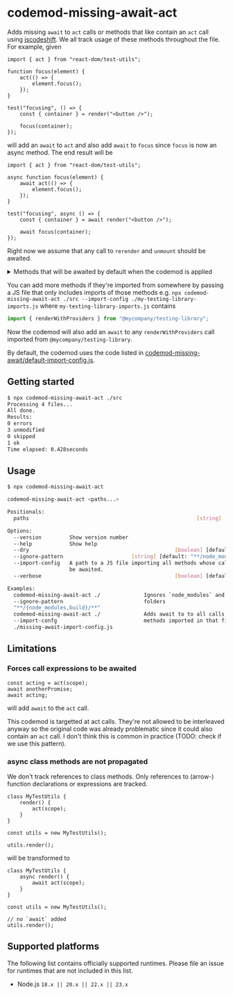 # codemod-missing-await-act

Adds missing `await` to `act` calls or methods that like contain an `act` call using [jscodeshift](https://github.com/facebook/jscodeshift).
We all track usage of these methods throughout the file.
For example, given

```tsx
import { act } from "react-dom/test-utils";

function focus(element) {
	act(() => {
		element.focus();
	});
}

test("focusing", () => {
	const { container } = render("<button />");

	focus(container);
});
```

will add an `await` to `act` and also add `await` to `focus` since `focus` is now an async method.
The end result will be

```tsx
import { act } from "react-dom/test-utils";

async function focus(element) {
	await act(() => {
		element.focus();
	});
}

test("focusing", async () => {
	const { container } = await render("<button />");

	await focus(container);
});
```

Right now we assume that any call to `rerender` and `unmount` should be awaited.

<details>
<summary>Methods that will be awaited by default when the codemod is applied</summary>

```js
// codemod-missing-await/default-import-config.js
// Import aliases have no effect on the codemod.
// They're only used to not cause JS Syntax errors in this file.
// The codemod will only consider the imported name.
import {
	act,
	cleanup,
	/**
	 * @includeMemberCalls
	 * e.g. fireEvent.click()
	 */
	fireEvent,
	render,
	renderHook,
} from "@testing-library/react";
import {
	act as act2,
	cleanup as cleanup2,
	/**
	 * @includeMemberCalls
	 * e.g. fireEvent.click()
	 */
	fireEvent as fireEvent2,
	render as render2,
	renderHook as renderHook2,
} from "@testing-library/react/pure";
import {
	act as act3,
	cleanup as cleanup3,
	/**
	 * @includeMemberCalls
	 * e.g. fireEvent.click()
	 */
	fireEvent as fireEvent3,
	render as render3,
	renderHook as renderHook3,
} from "@testing-library/react-native";
import {
	act as act4,
	cleanup as cleanup4,
	/**
	 * @includeMemberCalls
	 * e.g. fireEvent.click()
	 */
	fireEvent as fireEvent4,
	render as render4,
	renderHook as renderHook4,
} from "@testing-library/react-native/pure";
import { unstable_act } from "react";
import { act as ReactTestUtilsAct } from "react-dom/test-utils";
import { act as ReactTestRendererAct } from "react-test-renderer";
```

</details>

You can add more methods if they're imported from somewhere by passing a JS file that only includes imports of those methods e.g. `npx codemod-missing-await-act ./src --import-config ./my-testing-library-imports.js` where `my-testing-library-imports.js` contains

```js
import { renderWithProviders } from "@mycompany/testing-library";
```

Now the codemod will also add an `await` to any `renderWithProviders` call imported from `@mycompany/testing-library`.

By default, the codemod uses the code listed in [codemod-missing-await/default-import-config.js](./default-import-config.js).

## Getting started

```bash
$ npx codemod-missing-await-act ./src
Processing 4 files...
All done.
Results:
0 errors
3 unmodified
0 skipped
1 ok
Time elapsed: 0.428seconds
```

## Usage

```bash
$ npx codemod-missing-await-act

codemod-missing-await-act <paths...>

Positionals:
  paths                                                      [string] [required]

Options:
  --version         Show version number                                [boolean]
  --help            Show help                                          [boolean]
  --dry                                               [boolean] [default: false]
  --ignore-pattern                      [string] [default: "**/node_modules/**"]
  --import-config   A path to a JS file importing all methods whose calls should
                    be awaited.                                         [string]
  --verbose                                           [boolean] [default: false]

Examples:
  codemod-missing-await-act ./              Ignores `node_modules` and `build`
  --ignore-pattern                          folders
  "**/{node_modules,build}/**"
  codemod-missing-await-act ./              Adds await to to all calls of
  --import-confg                            methods imported in that file.
  ./missing-await-import-config.js
```

## Limitations

### Forces call expressions to be awaited

```tsx
const acting = act(scope);
await anotherPromise;
await acting;
```

will add `await` to the `act` call.

This codemod is targetted at act calls.
They're not allowed to be interleaved anyway so the original code was already problematic since it could also contain an `act` call.
I don't think this is common in practice (TODO: check if we use this pattern).

### async class methods are not propagated

We don't track references to class methods.
Only references to (arrow-) function declarations or expressions are tracked.

```tsx
class MyTestUtils {
	render() {
		act(scope);
	}
}

const utils = new MyTestUtils();

utils.render();
```

will be transformed to

```tsx
class MyTestUtils {
	async render() {
		await act(scope);
	}
}

const utils = new MyTestUtils();

// no `await` added
utils.render();
```

## Supported platforms

The following list contains officially supported runtimes.
Please file an issue for runtimes that are not included in this list.

<!-- #nodejs-suppport Should match CI test matrix -->

- Node.js `18.x || 20.x || 22.x || 23.x`
